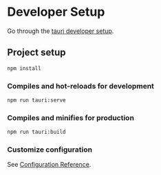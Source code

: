 # Developer Setup

Go through the [tauri developer setup](https://tauri.studio/en/docs/getting-started/intro#setting-up-your-environment).

## Project setup

```bash
npm install
```

### Compiles and hot-reloads for development

```bash
npm run tauri:serve
```

### Compiles and minifies for production

```bash
npm run tauri:build
```

### Customize configuration

See [Configuration Reference](https://cli.vuejs.org/config/).
